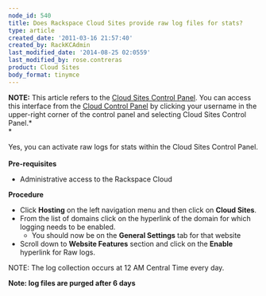 ```yaml
---
node_id: 540
title: Does Rackspace Cloud Sites provide raw log files for stats?
type: article
created_date: '2011-03-16 21:57:40'
created_by: RackKCAdmin
last_modified_date: '2014-08-25 02:0559'
last_modified_by: rose.contreras
product: Cloud Sites
body_format: tinymce
---
```


**NOTE:** This article refers to the [Cloud Sites Control
Panel](https://manage.rackspacecloud.com/). You can access this
interface from the [Cloud Control Panel](https://mycloud.rackspace.com/)
by clicking your username in the upper-right corner of the control panel
and selecting Cloud Sites Control Panel.*\
*

Yes, you can activate raw logs for stats within the Cloud Sites Control
Panel.\
 \
 **Pre-requisites**

-   Administrative access to the Rackspace Cloud

**Procedure**

-   Click **Hosting** on the left navigation menu and then click on
    **Cloud Sites**.
-   From the list of domains click on the hyperlink of the domain for
    which logging needs to be enabled.
    -   You should now be on the **General Settings** tab for that
        website
-   Scroll down to **Website Features** section and click on the
    **Enable** hyperlink for Raw logs.

NOTE: The log collection occurs at 12 AM Central Time every day.

**Note: log files are purged after 6 days**

